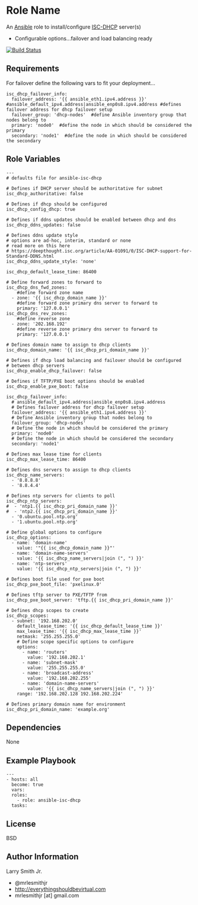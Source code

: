 Role Name
=========

An [Ansible] role to install/configure [ISC-DHCP] server(s)

- Configurable options...failover and load balancing ready

[![Build Status](https://travis-ci.org/mrlesmithjr/ansible-isc-dhcp.svg)](https://travis-ci.org/mrlesmithjr/ansible-isc-dhcp)

Requirements
------------

For failover define the following vars to fit your deployment...
```
isc_dhcp_failover_info:
  failover_address: '{{ ansible_eth1.ipv4.address }}' #ansible_default_ipv4.address|ansible_enp0s8.ipv4.address #defines failover address for dhcp failover setup
  failover_group: 'dhcp-nodes'  #define Ansible inventory group that nodes belong to
  primary: 'node0'  #define the node in which should be considered the primary
  secondary: 'node1'  #define the node in which should be considered the secondary
```

Role Variables
--------------

```
---
# defaults file for ansible-isc-dhcp

# Defines if DHCP server should be authoritative for subnet
isc_dhcp_authoritative: false

# Defines if dhcp should be configured
isc_dhcp_config_dhcp: true

# Defines if ddns updates should be enabled between dhcp and dns
isc_dhcp_ddns_updates: false

# Defines ddns update style
# options are ad-hoc, interim, standard or none
# read more on this here
# https://deepthought.isc.org/article/AA-01091/0/ISC-DHCP-support-for-Standard-DDNS.html
isc_dhcp_ddns_update_style: 'none'

isc_dhcp_default_lease_time: 86400

# Define forward zones to forward to
isc_dhcp_dns_fwd_zones:
    #define forward zone name
  - zone: '{{ isc_dhcp_domain_name }}'
    #define forward zone primary dns server to forward to
    primary: '127.0.0.1'
isc_dhcp_dns_rev_zones:
    #define reverse zone
  - zone: '202.168.192'
    #define reverse zone primary dns server to forward to
    primary: '127.0.0.1'

# Defines domain name to assign to dhcp clients
isc_dhcp_domain_name: '{{ isc_dhcp_pri_domain_name }}'

# Defines if dhcp load balancing and failover should be configured
# between dhcp servers
isc_dhcp_enable_dhcp_failover: false

# Defines if TFTP/PXE boot options should be enabled
isc_dhcp_enable_pxe_boot: false

isc_dhcp_failover_info:
  # ansible_default_ipv4.address|ansible_enp0s8.ipv4.address
  # Defines failover address for dhcp failover setup
  failover_address: '{{ ansible_eth1.ipv4.address }}'
  # Define Ansible inventory group that nodes belong to
  failover_group: 'dhcp-nodes'
  # Define the node in which should be considered the primary
  primary: 'node0'
  # Define the node in which should be considered the secondary
  secondary: 'node1'

# Defines max lease time for clients
isc_dhcp_max_lease_time: 86400

# Defines dns servers to assign to dhcp clients
isc_dhcp_name_servers:
  - '8.8.8.8'
  - '8.8.4.4'

# Defines ntp servers for clients to poll
isc_dhcp_ntp_servers:
#  - 'ntp1.{{ isc_dhcp_pri_domain_name }}'
#  - 'ntp2.{{ isc_dhcp_pri_domain_name }}'
  - '0.ubuntu.pool.ntp.org'
  - '1.ubuntu.pool.ntp.org'

# Define global options to configure
isc_dhcp_options:
  - name: 'domain-name'
    value: '"{{ isc_dhcp_domain_name }}"'
  - name: 'domain-name-servers'
    value: '{{ isc_dhcp_name_servers|join (", ") }}'
  - name: 'ntp-servers'
    value: '{{ isc_dhcp_ntp_servers|join (", ") }}'

# Defines boot file used for pxe boot
isc_dhcp_pxe_boot_file: 'pxelinux.0'

# Defines tftp server to PXE/TFTP from
isc_dhcp_pxe_boot_server: 'tftp.{{ isc_dhcp_pri_domain_name }}'

# Defines dhcp scopes to create
isc_dhcp_scopes:
  - subnet: '192.168.202.0'
    default_lease_time: '{{ isc_dhcp_default_lease_time }}'
    max_lease_time: '{{ isc_dhcp_max_lease_time }}'
    netmask: '255.255.255.0'
    # Define scope specific options to configure
    options:
      - name: 'routers'
        value: '192.168.202.1'
      - name: 'subnet-mask'
        value: '255.255.255.0'
      - name: 'broadcast-address'
        value: '192.168.202.255'
      - name: 'domain-name-servers'
        value: '{{ isc_dhcp_name_servers|join (", ") }}'
    range: '192.168.202.128 192.168.202.224'

# Defines primary domain name for environment
isc_dhcp_pri_domain_name: 'example.org'
```

Dependencies
------------

None

Example Playbook
----------------

```
---
- hosts: all
  become: true
  vars:
  roles:
    - role: ansible-isc-dhcp
  tasks:
```

License
-------

BSD

Author Information
------------------

Larry Smith Jr.
- @mrlesmithjr
- http://everythingshouldbevirtual.com
- mrlesmithjr [at] gmail.com

[Ansible]: <https://www.ansible.com>
[ISC-DHCP]: <https://www.isc.org/downloads/dhcp/>
